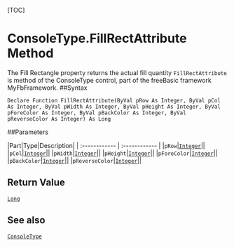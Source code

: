 [TOC]
# ConsoleType.FillRectAttribute Method
 The Fill Rectangle property returns the actual fill quantity
`FillRectAttribute` is method of the ConsoleType control, part of the freeBasic framework MyFbFramework.
##Syntax
```freeBasic
Declare Function FillRectAttribute(ByVal pRow As Integer, ByVal pCol As Integer, ByVal pWidth As Integer, ByVal pHeight As Integer, ByVal pForeColor As Integer, ByVal pBackColor As Integer, ByVal pReverseColor As Integer) As Long
```

##Parameters

|Part|Type|Description|
| :------------ | :------------ |
|`pRow`|[`Integer`]("https://www.freebasic.net/wiki/KeyPgInteger")||
|`pCol`|[`Integer`]("https://www.freebasic.net/wiki/KeyPgInteger")||
|`pWidth`|[`Integer`]("https://www.freebasic.net/wiki/KeyPgInteger")||
|`pHeight`|[`Integer`]("https://www.freebasic.net/wiki/KeyPgInteger")||
|`pForeColor`|[`Integer`]("https://www.freebasic.net/wiki/KeyPgInteger")||
|`pBackColor`|[`Integer`]("https://www.freebasic.net/wiki/KeyPgInteger")||
|`pReverseColor`|[`Integer`]("https://www.freebasic.net/wiki/KeyPgInteger")||

## Return Value
[`Long`]("https://www.freebasic.net/wiki/KeyPgLong")
## See also
[`ConsoleType`](ConsoleType.md)
